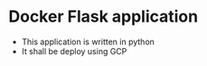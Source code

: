
# Docker Flask application

- This application is written in python
- It shall be deploy using GCP

